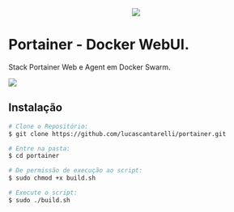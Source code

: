
<p align="center">
    <img src="https://user-images.githubusercontent.com/15838096/116130792-0395e500-a6a2-11eb-82d9-d3809881f98e.png">
</p>

# Portainer - Docker WebUI.
<p align="justify"> Stack Portainer Web e Agent em Docker Swarm. </p>

![](https://img.shields.io/badge/Docker-2CA5E0?style=for-the-badge&logo=docker&logoColor=white)

## Instalação
```bash
# Clone o Repositório:
$ git clone https://github.com/lucascantarelli/portainer.git

# Entre na pasta:
$ cd portainer

# De permissão de execução ao script:
$ sudo chmod +x build.sh

# Execute o script:
$ sudo ./build.sh
```

